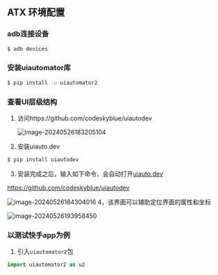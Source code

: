 ## ATX 环境配置
### adb连接设备
```sh
$ adb devices
```
### 安装uiautomator库
```sh
$ pip install -u uiautomator2
```
### 查看UI层级结构
1. 访问https://github.com/codeskyblue/uiautodev

   ![image-20240526183205104](https://ning-wang.oss-cn-beijing.aliyuncs.com/blog-images/image-20240526183205104.png)

2. 安装uiauto.dev
```sh
$ pip install uiautodev
```
3. 安装完成之后，输入如下命令，会自动打开[uiauto.dev](https://uiauto.devsleep.com/)

https://github.com/codeskyblue/uiautodev

![image-20240526184304016](https://ning-wang.oss-cn-beijing.aliyuncs.com/blog-images/image-20240526184304016.png)
4，该界面可以辅助定位界面的属性和坐标

![image-20240526193958450](https://ning-wang.oss-cn-beijing.aliyuncs.com/blog-images/image-20240526193958450.png)

### 以测试快手app为例
1. 引入`uiautomator2`包
```python
import uiautomator2 as u2
```


